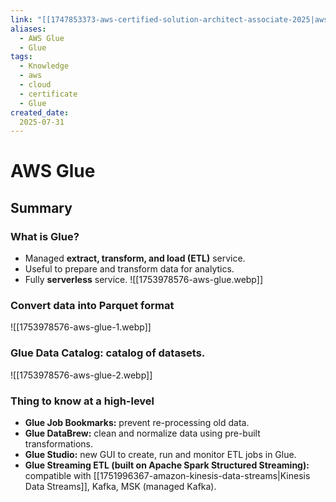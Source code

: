 ```yaml
---
link: "[[1747853373-aws-certified-solution-architect-associate-2025|aws Certified Solution Architect Associate 2025]]"
aliases: 
  - AWS Glue
  - Glue
tags:
  - Knowledge
  - aws
  - cloud
  - certificate
  - Glue
created_date:
  2025-07-31
---
```

# AWS Glue
## Summary
### What is Glue?
- Managed **extract, transform, and load (ETL)** service.
- Useful to prepare and transform data for analytics.
- Fully **serverless** service.
![[1753978576-aws-glue.webp]]

### Convert data into Parquet format
![[1753978576-aws-glue-1.webp]]

### Glue Data Catalog: catalog of datasets.
![[1753978576-aws-glue-2.webp]]

### Thing to know at a high-level
- **Glue Job Bookmarks:** prevent re-processing old data.
- **Glue DataBrew:** clean and normalize data using pre-built transformations.
- **Glue Studio:** new GUI to create, run and monitor ETL jobs in Glue.
- **Glue Streaming ETL (built on Apache Spark Structured Streaming):** compatible with [[1751996367-amazon-kinesis-data-streams|Kinesis Data Streams]], Kafka, MSK (managed Kafka).




